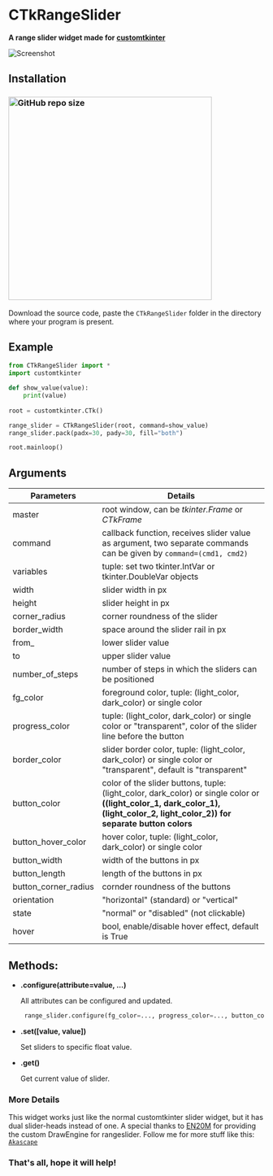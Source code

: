# CTkRangeSlider
**A range slider widget made for [customtkinter](https://github.com/TomSchimansky/CustomTkinter)**

![Screenshot](https://user-images.githubusercontent.com/89206401/229349732-0e078b00-f2b7-46e7-9774-313090253769.jpg)

## Installation
### [<img alt="GitHub repo size" src="https://img.shields.io/github/repo-size/Akascape/CTkRangeSlider?&color=white&label=Download%20Source%20Code&logo=Python&logoColor=yellow&style=for-the-badge"  width="400">](https://github.com/Akascape/CTkRangeSlider/archive/refs/heads/main.zip)

Download the source code, paste the `CTkRangeSlider` folder in the directory where your program is present.

## Example
```python
from CTkRangeSlider import *
import customtkinter

def show_value(value):
    print(value)
    
root = customtkinter.CTk()

range_slider = CTkRangeSlider(root, command=show_value)
range_slider.pack(padx=30, pady=30, fill="both")

root.mainloop()
```

## Arguments
| Parameters | Details |
|--------|----------|
|master	| root window, can be _tkinter.Frame_ or _CTkFrame_|
|command	| callback function, receives slider value as argument, two separate commands can be given by `command=(cmd1, cmd2)`|
|variables	| tuple: set two tkinter.IntVar or tkinter.DoubleVar objects |
|width	| slider width in px|
|height | slider height in px|
|corner_radius| corner roundness of the slider |
|border_width	| space around the slider rail in px |
|from_	| lower slider value |
|to	| upper slider value |
|number_of_steps |	number of steps in which the sliders can be positioned |
|fg_color	| foreground color, tuple: (light_color, dark_color) or single color |
|progress_color	| tuple: (light_color, dark_color) or single color or "transparent", color of the slider line before the button |
|border_color	| slider border color, tuple: (light_color, dark_color) or single color or "transparent", default is "transparent"|
|button_color |	color of the slider buttons, tuple: (light_color, dark_color) or single color or **((light_color_1, dark_color_1), (light_color_2, light_color_2)) for separate button colors** |
|button_hover_color |	hover color, tuple: (light_color, dark_color) or single color|
|button_width | width of the buttons in px |
|button_length | length of the buttons in px|
|button_corner_radius | cornder roundness of the buttons |
|orientation | "horizontal" (standard) or "vertical" |
|state	| "normal" or "disabled" (not clickable) |
|hover | bool, enable/disable hover effect, default is True |

## Methods:
- **.configure(attribute=value, ...)**

    All attributes can be configured and updated.
    ```python
     range_slider.configure(fg_color=..., progress_color=..., button_color=..., ...)
    ```
- **.set([value, value])**

   Set sliders to specific float value.

- **.get()**

   Get current value of slider.

### More Details
This widget works just like the normal customtkinter slider widget, but it has dual slider-heads instead of one. A special thanks to [EN20M](https://github.com/EN20M) for providing the custom DrawEngine for rangeslider. 
Follow me for more stuff like this: [`Akascape`](https://github.com/Akascape/)
### That's all, hope it will help!
